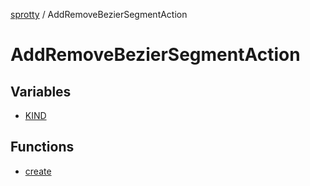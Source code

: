 
[sprotty](../globals) / AddRemoveBezierSegmentAction

# AddRemoveBezierSegmentAction

## Variables

- [KIND](../AddRemoveBezierSegmentAction.Variable.KIND)

## Functions

- [create](../AddRemoveBezierSegmentAction.Function.create)
